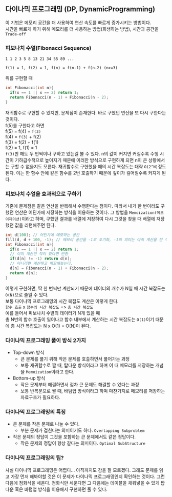 ## 다이나믹 프로그래밍 (DP, DynamicProgramming)
이 기법은 메모리 공간을 더 사용하여 연산 속도를 빠르게 증가시키는 방법이다.    
시간을 빠르게 하기 위해 메모리를 더 사용하는 방법(희생하는 방법), 시간과 공간을 `Trade-off`    
### 피보나치 수열(Fibonacci Sequence)
```
1 1 2 3 5 8 13 21 34 55 89 ...

f(1) = 1, f(2) = 1, f(n) = f(n-1) + f(n-2) (n>=3)
```

위를 구현할 때
```cpp
int Fibonacci(int n){
  if(x == 1 || x == 2) return 1;
  return Fibonacci(n - 1) + Fibonacci(n - 2);
}
```
재귀함수로 구현할 수 있지만, 문제점이 존재한다. 바로 구했던 연산을 또 다시 구한다는 것이다.    
f(5)를 구한다고 하면   
f(5) = f(4) + `f(3)`       
f(4) = `f(3)` + f(2)        
f(3) = f(2) + f(1)      
f(2) = 1, f(1) = 1    
`f(3)`만 해도 두 번씩이나 구하고 있는걸 볼 수 있다. n의 값이 커지면 커질수록 수행 시간이 기하급수적으로 높아지기 때문에 이러한 방식으로 구현하게 되면 
n이 큰 상황에서는 구할 수 없을지도 모른다. 재귀함수로 구현했을 때의 시간 복잡도는 대략 `O(2^N)`정도 된다. 이는 한 함수 안에 같은 함수를 2번 호출하기 때문에
깊이가 깊어질수록 커지게 된다.    

### 피보나치 수열을 효과적으로 구하기
기존에 문제점은 같은 연산을 반복해서 수행한다는 점이다. 따라서 내가 한 번이라도 구했던 연산은 어딘가에 저장하는 방식을 이용하는 것이다.
그 방법을 `Memoization(메모이제이션)`이라고 하며, 구했던 결과를 배열에 저장하여 다시 그것을 찾을 때 배열에 저장했던 값을 리턴해주면 된다.
```cpp
int d[100]; // 어딘가에 메모하는 공간
fill(d, d + 100, -1); // 메모리 공간을 -1로 초기화, -1의 의미는 아직 계산을 한 적이 없다는 뜻
int Fibonacci(int n){
  if(x == 1 || x == 2) return 1;
  // 이미 계산한 적이 있다면 반환
  if(d[n] != -1) return d[n];
  // 아니라면 계산하고 메모해놓는다.
  d[n] = Fibonacci(n - 1) + Fibonacci(n - 2);
  return d[n];
}
```
이렇게 구현하면, 딱 한 번씩만 계산되기 때문에 데이터의 개수가 N일 때 시간 복잡도는 `O(N)`으로 줄일 수 있다.    
보통 다이나믹 프로그래밍의 시간 복잡도 계산은 이렇게 한다.    
`함수 호출` x `함수의 시간 복잡도` => `총 시간 복잡도`    
예를 들어서 피보나치 수열의 데이터가 N개 있을 때    
총 N번의 함수 호출이 일어나고 함수 내부에서 계산하는 시간 복잡도는 `O(1)`이기 때문에 총 시간 복잡도는 N x O(1) = O(N)이 된다.

### 다이나믹 프로그래밍 풀이 방식 2가지
* Top-down 방식
  + 큰 문제를 풀기 위해 작은 문제를 호출하면서 풀어가는 과정
  + 보통 재귀함수로 짤 때, 탑다운 방식이라고 하며 이 때 메모리를 저장하는 개념을 `Memoization`이라고 한다.
* Bottom-up 방식
  + 작은 문제부터 해결하면서 점차 큰 문제도 해결할 수 있다는 과정
  + 보통 반복문으로 짤 때, 바텀업 방식이라고 하며 마찬가지로 메모리를 저장하는 자료구조가 필요하다.
  
### 다이나믹 프로그래밍의 특징
* 큰 문제를 작은 문제로 나눌 수 있다.
  + 부분 문제가 겹친다는 의미이기도 하다. `Overlapping Subproblem`
* 작은 문제의 정답이 그것을 포함하는 큰 문제에서도 같은 정답이다.
  + 작은 문제의 정답이 항상 같다는 의미이다. `Optimal SubStructure`
  
### 다이나믹 프로그래밍의 팁?
사실 다이나믹 프로그래밍은 어렵다... 아직까지도 감을 잘 모르겠다. 그래도 문제를 읽고 가장 먼저 해봐야할 것은 이 문제가 다이나믹 프로그래밍인지 확인하는 것이다. 그런 다음에 점화식을 세운다. 점화식만 세운다면 그 다음에는 테이블을 채워넣을 수 있게 탑다운 혹은 바텀업 방식을 이용해서 구현하면 풀 수 있다.
